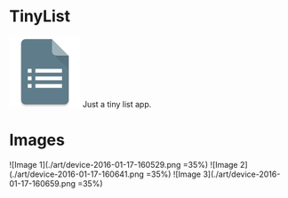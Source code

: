# TinyList
<img src="./art/512icon.png" width="128px" height="128px"/>
Just a tiny list app.

# Images
![Image 1](./art/device-2016-01-17-160529.png =35%)
![Image 2](./art/device-2016-01-17-160641.png =35%)
![Image 3](./art/device-2016-01-17-160659.png =35%)


